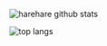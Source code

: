 ![harehare github stats](https://github-readme-stats.vercel.app/api?username=jazzwang&count_private=true&show_icons=true)

![top langs](https://github-readme-stats.vercel.app/api/top-langs/?username=jazzwang&layout=compact)
